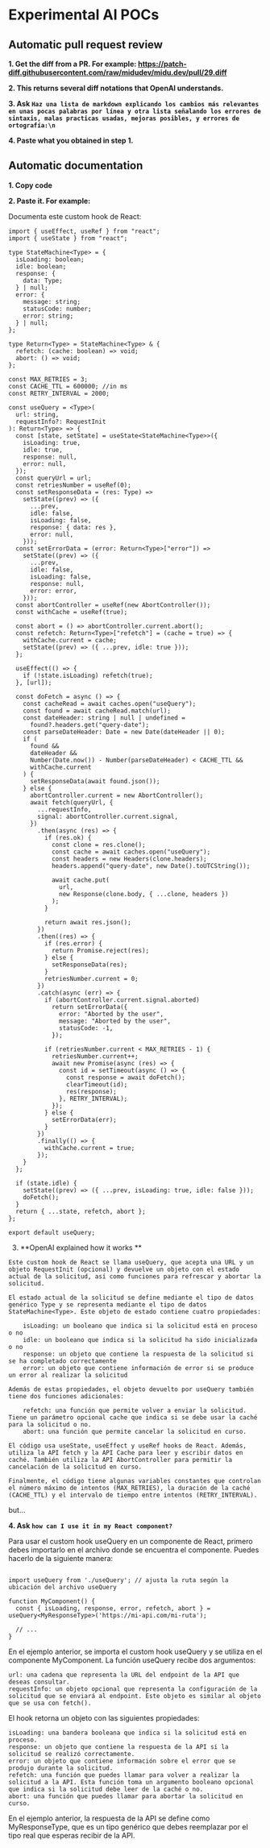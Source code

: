 # Experimental AI POCs
## Automatic pull request review

**1. Get the diff from a PR. For example: https://patch-diff.githubusercontent.com/raw/midudev/midu.dev/pull/29.diff**

**2. This returns several diff notations that OpenAI understands.**

**3. Ask `Haz una lista de markdown explicando los cambios más relevantes en unas pocas palabras por línea y otra lista señalando los errores de sintaxis, malas practicas usadas, mejoras posibles, y errores de ortografía:\n`**

**4. Paste what you obtained in step 1.**

## Automatic documentation

**1. Copy code**

**2. Paste it. For example:**

Documenta este custom hook de React:
```tsx
import { useEffect, useRef } from "react";
import { useState } from "react";

type StateMachine<Type> = {
  isLoading: boolean;
  idle: boolean;
  response: {
    data: Type;
  } | null;
  error: {
    message: string;
    statusCode: number;
    error: string;
  } | null;
};

type Return<Type> = StateMachine<Type> & {
  refetch: (cache: boolean) => void;
  abort: () => void;
};

const MAX_RETRIES = 3;
const CACHE_TTL = 600000; //in ms
const RETRY_INTERVAL = 2000;

const useQuery = <Type>(
  url: string,
  requestInfo?: RequestInit
): Return<Type> => {
  const [state, setState] = useState<StateMachine<Type>>({
    isLoading: true,
    idle: true,
    response: null,
    error: null,
  });
  const queryUrl = url;
  const retriesNumber = useRef(0);
  const setResponseData = (res: Type) =>
    setState((prev) => ({
      ...prev,
      idle: false,
      isLoading: false,
      response: { data: res },
      error: null,
    }));
  const setErrorData = (error: Return<Type>["error"]) =>
    setState((prev) => ({
      ...prev,
      idle: false,
      isLoading: false,
      response: null,
      error: error,
    }));
  const abortController = useRef(new AbortController());
  const withCache = useRef(true);

  const abort = () => abortController.current.abort();
  const refetch: Return<Type>["refetch"] = (cache = true) => {
    withCache.current = cache;
    setState((prev) => ({ ...prev, idle: true }));
  };

  useEffect(() => {
    if (!state.isLoading) refetch(true);
  }, [url]);

  const doFetch = async () => {
    const cacheRead = await caches.open("useQuery");
    const found = await cacheRead.match(url);
    const dateHeader: string | null | undefined =
      found?.headers.get("query-date");
    const parseDateHeader: Date = new Date(dateHeader || 0);
    if (
      found &&
      dateHeader &&
      Number(Date.now()) - Number(parseDateHeader) < CACHE_TTL &&
      withCache.current
    ) {
      setResponseData(await found.json());
    } else {
      abortController.current = new AbortController();
      await fetch(queryUrl, {
        ...requestInfo,
        signal: abortController.current.signal,
      })
        .then(async (res) => {
          if (res.ok) {
            const clone = res.clone();
            const cache = await caches.open("useQuery");
            const headers = new Headers(clone.headers);
            headers.append("query-date", new Date().toUTCString());

            await cache.put(
              url,
              new Response(clone.body, { ...clone, headers })
            );
          }

          return await res.json();
        })
        .then((res) => {
          if (res.error) {
            return Promise.reject(res);
          } else {
            setResponseData(res);
          }
          retriesNumber.current = 0;
        })
        .catch(async (err) => {
          if (abortController.current.signal.aborted)
            return setErrorData({
              error: "Aborted by the user",
              message: "Aborted by the user",
              statusCode: -1,
            });

          if (retriesNumber.current < MAX_RETRIES - 1) {
            retriesNumber.current++;
            await new Promise(async (res) => {
              const id = setTimeout(async () => {
                const response = await doFetch();
                clearTimeout(id);
                res(response);
              }, RETRY_INTERVAL);
            });
          } else {
            setErrorData(err);
          }
        })
        .finally(() => {
          withCache.current = true;
        });
    }
  };

  if (state.idle) {
    setState((prev) => ({ ...prev, isLoading: true, idle: false }));
    doFetch();
  }
  return { ...state, refetch, abort };
};

export default useQuery;
```

3. **OpenAI explained how it works **

```
Este custom hook de React se llama useQuery, que acepta una URL y un objeto RequestInit (opcional) y devuelve un objeto con el estado actual de la solicitud, así como funciones para refrescar y abortar la solicitud.

El estado actual de la solicitud se define mediante el tipo de datos genérico Type y se representa mediante el tipo de datos StateMachine<Type>. Este objeto de estado contiene cuatro propiedades:

    isLoading: un booleano que indica si la solicitud está en proceso o no
    idle: un booleano que indica si la solicitud ha sido inicializada o no
    response: un objeto que contiene la respuesta de la solicitud si se ha completado correctamente
    error: un objeto que contiene información de error si se produce un error al realizar la solicitud

Además de estas propiedades, el objeto devuelto por useQuery también tiene dos funciones adicionales:

    refetch: una función que permite volver a enviar la solicitud. Tiene un parámetro opcional cache que indica si se debe usar la caché para la solicitud o no.
    abort: una función que permite cancelar la solicitud en curso.

El código usa useState, useEffect y useRef hooks de React. Además, utiliza la API fetch y la API Cache para leer y escribir datos en caché. También utiliza la API AbortController para permitir la cancelación de la solicitud en curso.

Finalmente, el código tiene algunas variables constantes que controlan el número máximo de intentos (MAX_RETRIES), la duración de la caché (CACHE_TTL) y el intervalo de tiempo entre intentos (RETRY_INTERVAL).
```

but...

**4. Ask `how can I use it in my React component?`**

Para usar el custom hook useQuery en un componente de React, primero debes importarlo en el archivo donde se encuentra el componente. Puedes hacerlo de la siguiente manera:

```tsx

import useQuery from './useQuery'; // ajusta la ruta según la ubicación del archivo useQuery

function MyComponent() {
  const { isLoading, response, error, refetch, abort } = useQuery<MyResponseType>('https://mi-api.com/mi-ruta');

  // ...
}
```
En el ejemplo anterior, se importa el custom hook useQuery y se utiliza en el componente MyComponent. La función useQuery recibe dos argumentos:

    url: una cadena que representa la URL del endpoint de la API que deseas consultar.
    requestInfo: un objeto opcional que representa la configuración de la solicitud que se enviará al endpoint. Este objeto es similar al objeto que se usa con fetch().

El hook retorna un objeto con las siguientes propiedades:

    isLoading: una bandera booleana que indica si la solicitud está en proceso.
    response: un objeto que contiene la respuesta de la API si la solicitud se realizó correctamente.
    error: un objeto que contiene información sobre el error que se produjo durante la solicitud.
    refetch: una función que puedes llamar para volver a realizar la solicitud a la API. Esta función toma un argumento booleano opcional que indica si la solicitud debe leer de la caché o no.
    abort: una función que puedes llamar para abortar la solicitud en curso.

En el ejemplo anterior, la respuesta de la API se define como MyResponseType, que es un tipo genérico que debes reemplazar por el tipo real que esperas recibir de la API.

